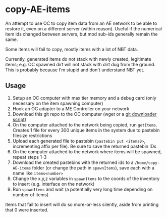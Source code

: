 # copy-AE-items
An attempt to use OC to copy item data from an AE network to be able to restore it, even on a different server (within reason). Useful if the numerical item ids changed between servers, but mod sub-ids generally remain the same.

Some items will fail to copy, mostly items with a lot of NBT data.

Currently, generated items do not stack with newly created, legitimate items; e.g. OC spawned dirt will not stack with dirt dug from the ground. This is probably because I'm stupid and don't understand NBT yet.

## Usage

1. Setup an OC computer with max tier memory and a debug card (only necessary on the item spawning computer)
2. Hook an OC adapter to a ME Controller on your network
3. Download this git repo to the OC computer (wget or a [git downloader script](https://github.com/OpenPrograms/Gopher-Programs/blob/master/gitrepo.lua))
4. On the computer attached to the network being copied, run `getItems`. Creates 1 file for every 300 unique items in the system due to pastebin filesize restrictions
5. Upload each generated file to pastebin (`pastebin put <items0>`, incrementing affix per file). Be sure to save the returned pastebin IDs
6. On the computer attached to the network where items will be spawned, repeat steps 1-3
7. Download the created pastebins with the returned ids to a `/home/copy-AE-items` folder (or change the path in `spawnItems`), save each with a name like `items<number>`
8. Change the x,y,z variables in `spawnItems` to the coords of the inventory to insert (e.g. interface on the network)
9. Run `spawnItems` and wait (a potentially very long time depending on number of items)

Items that fail to insert will do so more-or-less silently, aside from printing that 0 were inserted.
